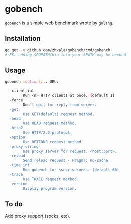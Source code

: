 # gobench

`gobench` is a simple web benchmark wrote by `golang`.

## Installation

```bash
go get -u github.com/zhvala/gobench/cmd/gobench
# PS: adding $GOPATH/bin into your $PATH may be needed
```

## Usage

```bash
gobench [option]... URL:

  -client int
    	Run <n> HTTP clients at once. (default 1)
  -force
    	Don't wait for reply from server.
  -get
    	Use GET(default) request method.
  -head
    	Use HEAD request method.
  -http2
    	Use HTTP/2.0 protocol.
  -option
    	Use OPTIONS request method.
  -proxy string
    	Use proxy server for request. <host:port>.
  -reload
    	Send reload request - Pragma: no-cache.
  -time int
    	Run gobench for <sec> seconds. (default 60)
  -trace
    	Use TRACE request method.
  -version
    	Display program version.
```

## To do

 Add proxy support (socks, etc).